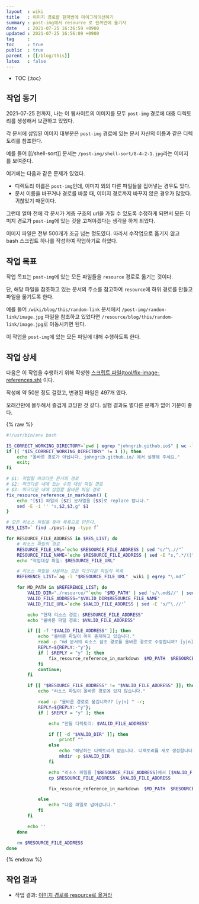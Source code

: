 ```yaml
---
layout  : wiki
title   : 이미지 경로를 한꺼번에 마이그레이션하기
summary : post-img에서 resource 로 한꺼번에 옮기자
date    : 2021-07-25 16:36:59 +0900
updated : 2021-07-25 16:56:09 +0900
tag     : 
toc     : true
public  : true
parent  : [[/blog/this]]
latex   : false
---
```

* TOC
{:toc}

## 작업 동기

2021-07-25 전까지, 나는 이 웹사이트의 이미지를 모두 `post-img` 경로에 대충 디렉토리를 생성해서 보관하고 있었다.

각 문서에 삽입된 이미지 대부분은 `post-img` 경로에 있는 문서 자신의 이름과 같은 디렉토리를 참조한다.

예를 들어 [[/shell-sort]] 문서는 `/post-img/shell-sort/8-4-2-1.jpg`라는 이미지를 보여준다.

여기에는 다음과 같은 문제가 있었다.

- 디렉토리 이름은 `post-img`인데, 이미지 외의 다른 파일들을 집어넣는 경우도 있다.
- 문서 이름을 바꾸거나 경로를 바꿀 때, 이미지 경로까지 바꾸지 않은 경우가 많았다. 귀찮았기 때문이다.

그런데 얼마 전에 각 문서가 계층 구조의 url을 가질 수 있도록 수정하게 되면서 모든 이미지 경로가 `post-img`에 있는 것을 고쳐야겠다는 생각을 하게 되었다.

이미지 파일은 전부 500개가 조금 넘는 정도였다. 따라서 수작업으로 옮기지 않고 bash 스크립트 하나를 작성하여 작업하기로 하였다.

## 작업 목표

작업 목표는 `post-img`에 있는 모든 파일들을 `resource` 경로로 옮기는 것이다.

단, 해당 파일을 참조하고 있는 문서의 주소를 참고하여 `resource`에 하위 경로를 만들고 파일을 옮기도록 한다.

예를 들어 `/wiki/blog/this/random-link` 문서에서 `/post-img/random-link/image.jpg` 파일을 참조하고 있었다면
`/resource/blog/this/random-link/image.jpg`로 이동시키면 된다.

이 작업을 `post-img`에 있는 모든 파일에 대해 수행하도록 한다.

## 작업 상세

다음은 이 작업을 수행하기 위해 작성한 [스크립트 파일(tool/fix-image-references.sh)]( https://github.com/johngrib/johngrib.github.io/commit/004b1c92f9cdf8adb82fe49b4ed741d407e48206 ) 이다.

작성에 약 50분 정도 걸렸고, 변경된 파일은 497개 였다.

오래간만에 몰두해서 즐겁게 코딩한 것 같다. 실행 결과도 별다른 문제가 없어 기분이 좋다.

{% raw %}
```bash
#!/usr/bin/env bash

IS_CORRECT_WORKING_DIRECTORY=`pwd | egrep "johngrib.github.io$" | wc -l`
if (( "$IS_CORRECT_WORKING_DIRECTORY" != 1 )); then
    echo "올바른 경로가 아닙니다. johngrib.github.io/ 에서 실행해 주세요."
    exit;
fi

# $1: 작업할 마크다운 문서의 경로
# $2: 마크다운 내에 있는 수정 대상 파일 경로
# $3: 마크다운 내에 삽입할 올바른 파일 경로
fix_resource_reference_in_markdown() {
    echo "[$1] 파일의 [$2] 문자열을 [$3]로 replace 합니다."
    sed -E -i '' "s,$2,$3,g" $1
}

# 모든 리소스 파일을 찾아 목록으로 만든다.
RES_LIST=` find ./post-img -type f`

for RESOURCE_FILE_ADDRESS in $RES_LIST; do
    # 리소스 파일의 경로
    RESOURCE_FILE_URL=`echo $RESOURCE_FILE_ADDRESS | sed "s/^\.//"`
    RESOURCE_FILE_NAME=`echo $RESOURCE_FILE_ADDRESS | sed -E "s,^.*/([^/]+)$,\1,"`
    echo "작업대상 파일: $RESOURCE_FILE_URL"

    # 리소스 파일을 사용하는 모든 마크다운 파일의 목록
    REFERENCE_LIST=`ag -l "$RESOURCE_FILE_URL" _wiki | egrep "\.md"`

    for MD_PATH in $REFERENCE_LIST; do
        VALID_DIR="./resource/"`echo "$MD_PATH" | sed 's/\.md$//' | sed -E "s/^_(wiki|blog)/\1/"`"/"
        VALID_FILE_ADDRESS="$VALID_DIR$RESOURCE_FILE_NAME"
        VALID_FILE_URL=`echo $VALID_FILE_ADDRESS | sed -E 's/^\.//'`

        echo "현재 리소스 경로: $RESOURCE_FILE_ADDRESS"
        echo "올바른 파일 경로: $VALID_FILE_ADDRESS"

        if [[ -f "$VALID_FILE_ADDRESS" ]]; then
            echo "올바른 파일이 이미 존재하고 있습니다."
            read -p "md 문서의 리소스 참조 경로를 올바른 경로로 수정합니까? [y|n] " -r;
            REPLY=${REPLY:-"y"};
            if [ $REPLY = "y" ]; then
                fix_resource_reference_in_markdown  $MD_PATH  $RESOURCE_FILE_URL  $VALID_FILE_ADDRESS
            fi
            continue;
        fi

        if [[ "$RESOURCE_FILE_ADDRESS" != "$VALID_FILE_ADDRESS" ]]; then
            echo "리소스 파일이 올바른 경로에 있지 않습니다."

            read -p "올바른 경로로 옮깁니까?? [y|n] " -r;
            REPLY=${REPLY:-"y"};
            if [ $REPLY = "y" ]; then

                echo "만들 디렉토리: $VALID_FILE_ADDRESS"

                if [[ -d "$VALID_DIR" ]]; then
                    printf ""
                else
                    echo "해당하는 디렉토리가 없습니다. 디렉토리를 새로 생성합니다."
                    mkdir -p $VALID_DIR
                fi

                echo "리소스 파일을 [$RESOURCE_FILE_ADDRESS]에서 [$VALID_FILE_ADDRESS]로 복사합니다."
                cp $RESOURCE_FILE_ADDRESS  $VALID_FILE_ADDRESS

                fix_resource_reference_in_markdown  $MD_PATH  $RESOURCE_FILE_URL  $VALID_FILE_URL

            else
                echo "다음 파일로 넘어갑니다."
            fi
        fi

        echo ''
    done

    rm $RESOURCE_FILE_ADDRESS
done
```
{% endraw %}


## 작업 결과

- 작업 결과: [이미지 경로를 resource로 옮겨라]( https://github.com/johngrib/johngrib.github.io/commit/e7fc6d3b3fe63aa5c0599910d36305d8069717da )

